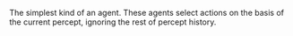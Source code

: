 The simplest kind of an agent. These agents select actions on the basis of the current percept, ignoring the rest of percept history.